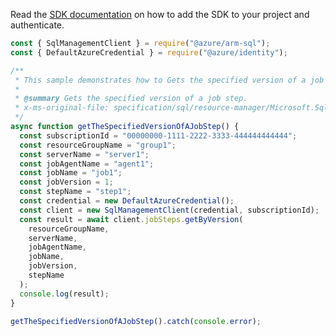 Read the [SDK documentation](https://github.com/Azure/azure-sdk-for-js/blob/%40azure%2Farm-sql_9.0.1/sdk/sql/arm-sql/README.md) on how to add the SDK to your project and authenticate.

```javascript
const { SqlManagementClient } = require("@azure/arm-sql");
const { DefaultAzureCredential } = require("@azure/identity");

/**
 * This sample demonstrates how to Gets the specified version of a job step.
 *
 * @summary Gets the specified version of a job step.
 * x-ms-original-file: specification/sql/resource-manager/Microsoft.Sql/preview/2020-11-01-preview/examples/GetJobStepByVersion.json
 */
async function getTheSpecifiedVersionOfAJobStep() {
  const subscriptionId = "00000000-1111-2222-3333-444444444444";
  const resourceGroupName = "group1";
  const serverName = "server1";
  const jobAgentName = "agent1";
  const jobName = "job1";
  const jobVersion = 1;
  const stepName = "step1";
  const credential = new DefaultAzureCredential();
  const client = new SqlManagementClient(credential, subscriptionId);
  const result = await client.jobSteps.getByVersion(
    resourceGroupName,
    serverName,
    jobAgentName,
    jobName,
    jobVersion,
    stepName
  );
  console.log(result);
}

getTheSpecifiedVersionOfAJobStep().catch(console.error);
```
